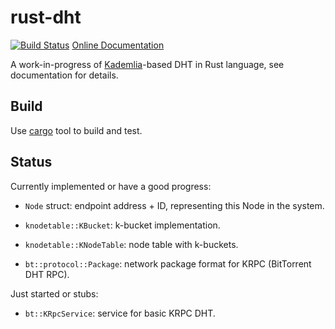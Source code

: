 rust-dht
========

[![Build
Status](https://travis-ci.org/divius/rust-dht.svg?branch=master)](https://travis-ci.org/divius/rust-dht)
[Online Documentation](http://divius.net/rust/dht)

A work-in-progress of
[Kademlia](http://pdos.csail.mit.edu/~petar/papers/maymounkov-kademlia-lncs.pdf)-based
DHT in Rust language, see documentation for details.

Build
-----

Use [cargo](http://crates.io) tool to build and test.

Status
------

Currently implemented or have a good progress:

* `Node` struct: endpoint address + ID, representing this Node in the system.

* `knodetable::KBucket`: k-bucket implementation.

* `knodetable::KNodeTable`: node table with k-buckets.

* `bt::protocol::Package`: network package format for KRPC (BitTorrent DHT RPC).

Just started or stubs:

* `bt::KRpcService`: service for basic KRPC DHT.
